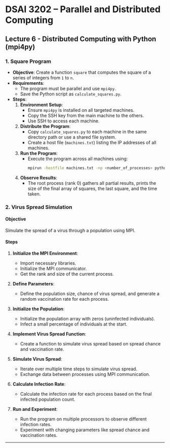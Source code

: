 # DSAI 3202 – Parallel and Distributed Computing  
## Lecture 6 - Distributed Computing with Python (mpi4py)

### 1. Square Program
- **Objective**: Create a function `square` that computes the square of a series of integers from `1` to `n`.
- **Requirements**:
  - The program must be parallel and use `mpi4py`.
  - Save the Python script as `calculate_squares.py`.
- **Steps**:
  1. **Environment Setup**:
     - Ensure `mpi4py` is installed on all targeted machines.
     - Copy the SSH key from the main machine to the others.
     - Use SSH to access each machine.
  2. **Distribute the Program**:
     - Copy `calculate_squares.py` to each machine in the same directory path or use a shared file system.
     - Create a host file (`machines.txt`) listing the IP addresses of all machines.
  3. **Run the Program**:
     - Execute the program across all machines using:
       ```bash
       mpirun -hostfile machines.txt -np <number_of_processes> python main.py
       ```
  4. **Observe Results**:
     - The root process (rank 0) gathers all partial results, prints the size of the final array of squares, the last square, and the time taken.

### 2. Virus Spread Simulation

#### Objective
Simulate the spread of a virus through a population using MPI.

#### Steps
1. **Initialize the MPI Environment**:
   - Import necessary libraries.
   - Initialize the MPI communicator.
   - Get the rank and size of the current process.

2. **Define Parameters**:
   - Define the population size, chance of virus spread, and generate a random vaccination rate for each process.

3. **Initialize the Population**:
   - Initialize the population array with zeros (uninfected individuals).
   - Infect a small percentage of individuals at the start.

4. **Implement Virus Spread Function**:
   - Create a function to simulate virus spread based on spread chance and vaccination rate.

5. **Simulate Virus Spread**:
   - Iterate over multiple time steps to simulate virus spread.
   - Exchange data between processes using MPI communication.

6. **Calculate Infection Rate**:
   - Calculate the infection rate for each process based on the final infected population count.

7. **Run and Experiment**:
   - Run the program on multiple processors to observe different infection rates.
   - Experiment with changing parameters like spread chance and vaccination rates.

---
